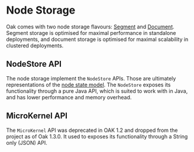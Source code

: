 <!--
   Licensed to the Apache Software Foundation (ASF) under one or more
   contributor license agreements.  See the NOTICE file distributed with
   this work for additional information regarding copyright ownership.
   The ASF licenses this file to You under the Apache License, Version 2.0
   (the "License"); you may not use this file except in compliance with
   the License.  You may obtain a copy of the License at

       http://www.apache.org/licenses/LICENSE-2.0

   Unless required by applicable law or agreed to in writing, software
   distributed under the License is distributed on an "AS IS" BASIS,
   WITHOUT WARRANTIES OR CONDITIONS OF ANY KIND, either express or implied.
   See the License for the specific language governing permissions and
   limitations under the License.
  -->

# Node Storage

Oak comes with two node storage flavours: [Segment](segment/overview.html) and
[Document](documentmk.html). Segment storage is optimised for maximal
performance in standalone deployments, and document storage is optimised for
maximal scalability in clustered deployments.

## NodeStore API

The node storage implement the `NodeStore` APIs.
Those are ultimately representations of the
[node state model](../architecture/nodestate.html).
The `NodeStore` exposes its functionality through a pure Java API,
which is suited to work with in Java, and has lower performance and memory overhead.

## MicroKernel API

The `MicroKernel` API was deprecated in OAK 1.2 and dropped from the project as of
Oak 1.3.0. It used to exposes its functionality through a String only (JSON) API.
